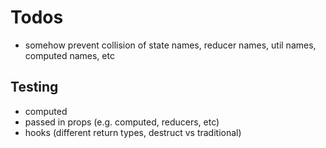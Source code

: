 # Todos
- somehow prevent collision of state names, reducer names, util names, computed names, etc

## Testing
- computed
- passed in props (e.g. computed, reducers, etc)
- hooks (different return types, destruct vs traditional)
